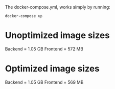 The docker-compose.yml, works simply by running:
```
docker-compose up
```
# Unoptimized image sizes
Backend  = 1.05 GB
Frontend = 572 MB

# Optimized image sizes
Backend  = 1.05 GB
Frontend = 569 MB
